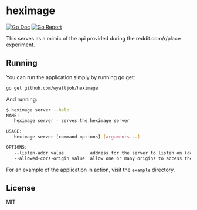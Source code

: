 # heximage

[![Go Doc](https://godoc.org/github.com/wyattjoh/heximage/lib?status.svg)](http://godoc.org/github.com/wyattjoh/heximage/lib)
[![Go Report](https://goreportcard.com/badge/github.com/wyattjoh/heximage)](https://goreportcard.com/report/github.com/wyattjoh/heximage)

This serves as a mimic of the api provided during the reddit.com/r/place
experiment.

## Running

You can run the application simply by running go get:

```bash
go get github.com/wyattjoh/heximage
```

And running:

```bash
$ heximage server --help
NAME:
   heximage server - serves the heximage server

USAGE:
   heximage server [command options] [arguments...]

OPTIONS:
   --listen-addr value          address for the server to listen on (default: "127.0.0.1:8080")
   --allowed-cors-origin value  allow one or many origins to access the api
```

For an example of the application in action, visit the `example` directory.

## License

MIT

